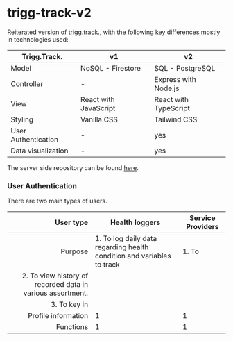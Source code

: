 # trigg-track-v2

Reiterated version of [trigg.track.](https://github.com/mervin-njy/trigg-track), with the following key differences mostly in technologies used:

|    **Trigg.Track.** | **v1**                | **v2**                |
|---------------------|-----------------------|-----------------------|
|               Model | NoSQL - Firestore     | SQL - PostgreSQL      |
|          Controller | -                     | Express with Node.js  |
|                View | React with JavaScript | React with TypeScript |
|             Styling | Vanilla CSS           | Tailwind CSS          |
| User Authentication | -                     | yes                   |
|  Data visualization | -                     | yes                   |

The server side repository can be found [here](https://github.com/mervin-njy/trigg-track-v2_client).

### User Authentication

There are two main types of users. 

|       **User type** | **Health loggers**                                                     | **Service Providers** |
|--------------------:|------------------------------------------------------------------------|-----------------------|
|             Purpose | 1. To log daily data regarding health condition and variables to track | 1. To                 |
|                       2. To view history of recorded data in various assortment.             |                       |
|                       3. To key in                                                           |                       |
| Profile information | 1                                                                      | 1                     |
|           Functions | 1                                                                      | 1                     |
